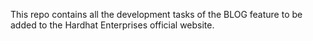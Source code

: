 This repo contains all the development tasks of the BLOG feature to be added to the Hardhat Enterprises official website.
